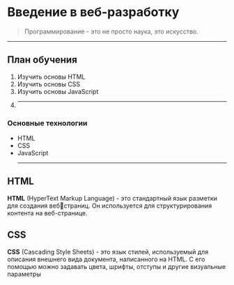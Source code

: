 # Введение в веб-разработку
>Программирование - это не просто наука, это искусство.
***
## План обучения
1. Изучить основы HTML
2. Изучить основы CSS
3. Изучить основы JavaScript
4. ***
 ### Основные технологии
  
- HTML
- CSS
- JavaScript
  ***
 ## HTML
**HTML** (HyperText Markup Language) - это стандартный язык разметки для создания вебстраниц. Он используется для структурирования контента на веб-странице.
## CSS
**CSS** (Cascading Style Sheets) - это язык стилей, используемый для описания внешнего 
вида документа, написанного на HTML. С его помощью можно задавать цвета, шрифты, 
отступы и другие визуальные параметры
